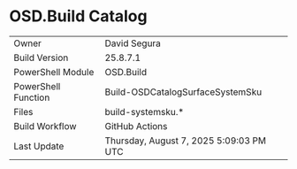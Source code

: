 ﻿# OSD.Build Catalog

| | |
|-|-|
| Owner | David Segura |
| Build Version | 25.8.7.1 |
| PowerShell Module | OSD.Build |
| PowerShell Function | Build-OSDCatalogSurfaceSystemSku |
| Files | build-systemsku.* |
| Build Workflow | GitHub Actions |
| Last Update | Thursday, August 7, 2025 5:09:03 PM UTC |
